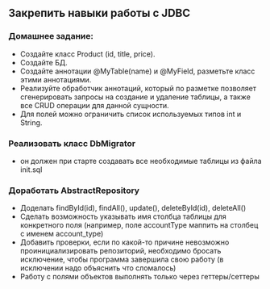 ## Закрепить навыки работы с JDBC


### Домашнее задание:
- Создайте класс Product (id, title, price).
- Создайте БД.
- Создайте аннотации @MyTable(name) и @MyField, разметьте класс этими аннотациями.
- Реализуйте обработчик аннотаций, который по разметке позволяет сгенерировать запросы на создание и удаление таблицы, а также все CRUD операции для данной сущности.
- Для полей можно ограничить список используемых типов int и String.
 
### Реализовать класс DbMigrator
- он должен при старте создавать все необходимые таблицы из файла init.sql

### Доработать AbstractRepository
- Доделать findById(id), findAll(), update(), deleteById(id), deleteAll()
- Сделать возможность указывать имя столбца таблицы для конкретного поля (например, поле accountType маппить на столбец с именем account_type)
- Добавить проверки, если по какой-то причине невозможно проинициализировать репозиторий, необходимо бросать исключение, чтобы программа завершила свою работу (в исключении надо объяснить что сломалось)
- Работу с полями объектов выполнять только через геттеры/сеттеры
